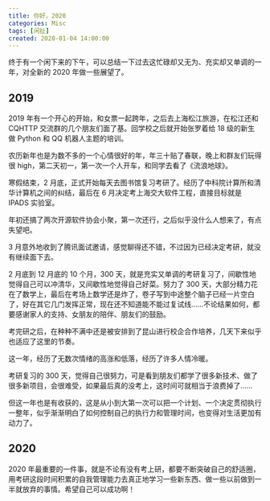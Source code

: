 ```yaml
---
title: 你好，2020
categories: Misc
tags: [闲扯]
created: 2020-01-04 14:00:00
---
```


终于有一个闲下来的下午，可以总结一下过去这忙碌却又无为、充实却又单调的一年，对全新的 2020 年做一些展望了。

## 2019

2019 年有一个开心的开始，和女票一起跨年，之后去上海松江旅游，在松江还和 CQHTTP 交流群的几个朋友们面了基。回学校之后就开始张罗着给 18 级的新生做 Python 和 QQ 机器人主题的培训。

农历新年也是为数不多的一个心情很好的年，年三十贴了春联，晚上和群友们玩得很 high，第二天初一，第一次一个人开车，和同学去看了《流浪地球》。

寒假结束，2 月底，正式开始每天去图书馆复习考研了。经历了中科院计算所和清华计算机之间的纠结，最后在 6 月决定考上海交大软件工程，直接目标就是 IPADS 实验室。

年初还搞了两次开源软件协会小聚，第一次还行，之后似乎没什么人想来了，有点失望吧。

3 月意外地收到了腾讯面试邀请，感觉聊得还不错，不过因为已经决定考研，就没有继续面下去。

2 月底到 12 月底的 10 个月，300 天，就是充实又单调的考研复习了，间歇性地觉得自己可以冲清华，又间歇性地觉得自己好菜。努力了 300 天，大部分精力花在了数学上，最后在考场上数学还是炸了，卷子写到中途整个脑子已经一片空白了，好在其它几门发挥正常，现在还不知道能不能过复试线……不论结果如何，都要感谢家人的支持、女朋友的陪伴、朋友们的鼓励。

考完研之后，在种种不满中还是被安排到了昆山进行校企合作培养，几天下来似乎也适应了这里的节奏。

这一年，经历了无数次情绪的高涨和低落，经历了许多人情冷暖。

考研复习的 300 天，觉得自己很努力，可是看到朋友们都学了很多新技术、做了很多新项目，会很难受，如果最后真的没考上，这时间可就相当于浪费掉了……

但这一年也是有收获的，这是从小到大第一次可以把一个计划、一个决定贯彻执行一整年，似乎渐渐明白了如何控制自己的执行力和管理时间，也变得对生活更加有动力了。

## 2020

2020 年最重要的一件事，就是不论有没有考上研，都要不断突破自己的舒适圈，用考研这段时间积累的自我管理能力去真正地学习一些新东西、做一些以前做到一半就放弃的事情。希望自己可以成功啊！
